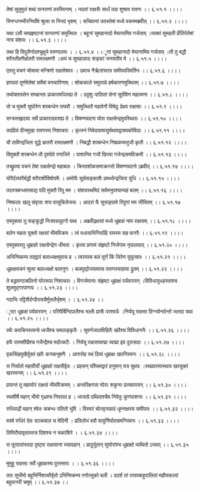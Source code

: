 तेषां सुतुमुलं शब्दं वानराणां तरस्विनाम् ।
नदतां राक्षसैः सार्धं तदा शुश्राव रावणः ।। ६.५१.१ ।।।।

स्निग्धगम्भीरनिर्घोषं श्रुत्वा स निनदं भृशम् ।
सचिवानां ततस्तेषां मध्ये वचनमब्रवीत् ।। ६.५१.२ ।।।।

यथा ऽसौ सम्प्रहृष्टानां वानराणां समुत्थितः ।
बहूनां सुमहानादो मेघानामिव गर्जताम् ।व्यक्तं सुमहती प्रीतिरेतेषां नात्र संशयः ।। ६.५१.३ ।।।।

तथा हि विपुलैर्नादश्चुक्षुभे वरुणालयः ।
। ६.५१.४ ।।ूनां सुमहानादो मेघानामिव गर्जताम् ।तौ तु बद्धौ शरैस्तीक्ष्णैर्भ्रातरौ रामलक्ष्मणौ ।अयं च सुमहान्नादः शङ्कां जनयतीव मे ।। ६.५१.५ ।।।।

एतत्तु वचनं चोक्त्वा मन्त्रिणो राक्षसेश्वरः ।
उवाच नैर्ऋतांस्तत्र समीपपरिवर्तिनः ।। ६.५१.६ ।।।।

ज्ञायतां तूर्णमेतेषां सर्वेषां वनचारिणाम् ।
शोककाले समुत्पन्ने हर्षकारणमुत्थितम् ।। ६.५१.७ ।।।।

तथोक्तास्तेन सम्भ्रान्ताः प्राकारमधिरुह्य ते ।
ददृशुः पालितां सेनां सुग्रीवेण महात्मना ।। ६.५१.८ ।।।।

तो च मुक्तौ सुघोरेण शरबन्धेन राघवौ ।
समुत्थितौ महावेगौ विषेदुः प्रेक्ष्य राक्षसाः ।। ६.५१.९ ।।।।

सन्त्रस्तहृदयाः सर्वे प्राकारादवरुह्य ते ।
विषण्णवदना घोरा राक्षसेन्द्रमुपस्थिताः ।। ६.५१.१० ।।।।

तदप्रियं दीनमुखा रावणस्य निशाचराः ।
कृत्स्नं निवेदयामासुर्यथावद्वाक्यकोविदाः ।। ६.५१.११ ।।।।

यौ ताविन्द्रजिता युद्धे भ्रातरौ रामलक्ष्मणौ ।
निबद्धौ शरबन्धेन निष्प्रकम्पभुजौ कृतौ ।। ६.५१.१२ ।।।।

विमुक्तौ शरबन्धेन तौ दृश्येते रणाजिरे ।
पाशानिव गजौ छित्त्वा गजेन्द्रसमविक्रमौ ।। ६.५१.१३ ।।।।

तच्छ्रुत्वा वचनं तेषां राक्षसेन्द्रो महाबलः ।
चिन्ताशोकसमाक्रान्तो विषण्णवदनो ऽब्रवीत् ।। ६.५१.१४ ।।।।

घोरैर्दत्तवरैर्बद्धौ शरैराशीविषोपमैः ।
अमोघैः सूर्यसङ्काशैः प्रमथ्येन्द्रजिता युधि ।। ६.५१.१५ ।।।।

तदस्त्रबन्धमासाद्य यदि मुक्तौ रिपू मम ।
संशयस्थमिदं सर्वमनुपश्याम्यहं बलम् ।। ६.५१.१६ ।।।।

निष्फलाः खलु संवृत्ताः शरा वासुकितेजसः ।
आदत्तं यैः सुसङ्ग्रामे रिपूणां मम जीवितम् ।। ६.५१.१७ ।।।।

एवमुक्त्वा तु सङ्क्रुद्धो निःश्वसन्नुरगो यथा ।
अब्रवीद्रक्षसां मध्ये धूम्राक्षं नाम राक्षसम् ।। ६.५१.१८ ।।।।

बलेन महता युक्तो रक्षसां भीमविक्रम ।
त्वं वधायाभिनिर्याहि रामस्य सह वानरैः ।। ६.५१.१९ ।।।।

एवमुक्तस्तु धूम्राक्षो राक्षसेन्द्रेण धीमता ।
कृत्वा प्रणामं संहृष्टो निर्जगाम नृपालयात् ।। ६.५१.२० ।।।।

अभिनिष्कम्य तद्द्वारं बलाध्यक्षमुवाच ह ।
त्वरयस्व बलं तूर्णं किं चिरेण युयुत्सतः ।। ६.५१.२१ ।।।।

धूम्राक्षवचनं श्रुत्वा बलाध्यक्षो बलानुगः ।
बलमुद्योजयामास रावणस्याज्ञया द्रुतम् ।। ६.५१.२२ ।।।।

ते बद्धघण्टाबलिनो घोररूपा निशाचराः ।
विगर्जमानाः संहृष्टा धूम्राक्षं पर्यवारयन् ।विविधायुधहस्ताश्च शूलमुद्गरपाणयः ।। ६.५१.२३ ।।।।

गदाभिः पट्टिशैर्दण्डैरायसैर्मुसलैर्भृशम् ।
। ६.५१.२४ ।।

ृष्टा धूम्राक्षं पर्यवारयन् ।
परिघैर्बिन्दिपालैश्च भल्लैः प्रासैः परश्वधैः ।निर्ययू राक्षसा दिग्भ्योनर्दन्तो जलदा यथा ।। ६.५१.२५ ।।।।

रथैः कवचिनस्त्वन्ये ध्वजैश्च समलङ्कृतैः ।
सुवर्णजालविहितैः खरैश्च विविधाननैः ।। ६.५१.२६ ।।।।

हयैः परमशीघ्रैश्च गजैन्द्रैश्च मदोत्कटैः ।
निर्ययू राक्षसव्याघ्रा व्याघ्रा इव दुरासदाः ।। ६.५१.२७ ।।।।

वृकसिंहमुखैर्युक्तं खरैः कनकभूषणैः ।
आरुरोह रथं दिव्यं धूम्राक्षः खरनिस्वनः ।। ६.५१.२८ ।।।।

स निर्यातो महावीर्यो धूम्राक्षो राक्षसैर्वृतः ।
प्रहसन् पश्चिमद्वारं हनूमान् यत्र यूथपः ।रथप्रवरमास्थाय खरयुक्तं खरस्वनम् ।। ६.५१.२९ ।।।।

प्रयान्तं तु महाघोरं राक्षसं भीमविक्रमम् ।
अन्तरिक्षगता घोराः शकुनाः प्रत्यवारयन् ।। ६.५१.३० ।।।।

रथशीर्षे महान् भीमो गृध्रश्च निपपात ह ।
ध्वजाग्रे ग्रथिताश्चैव निपेतुः कुणपाशनाः ।। ६.५१.३१ ।।।।

रुधिरार्द्रो महान् श्वेतः कबन्धः पतितो भुवि ।
विस्वरं चोत्सृजन्नादं धूम्नाक्षस्य समीपतः ।। ६.५१.३२ ।।।।

ववर्ष रुधिरं देवः सञ्चचाल च मेदिनी ।
प्रतिलोभं ववौ वायुर्निर्घातसमनिस्वनः ।। ६.५१.३३ ।।।।

तिमिरौघावृतास्तत्र दिशश्च न चकाशिरे ।
। ६.५१.३४ ।।।।

स तूत्पातांस्तदा दृष्ट्वा राक्षसानां भयावहान् ।
प्रादुर्भूतान् सुघोरांश्च धूम्राक्षो व्यथितो ऽभवत् ।। ६.५१.३५ ।।।।

मुमुहू राक्षसाः सर्वे धूम्राक्षस्य पुरस्सराः ।
। ६.५१.३६ ।।।।

ततः सुभीमो बहुभिर्निशाचरैर्वृतो ऽभिनिष्क्रम्य रणोत्सुको बली ।
ददर्श तां राघवबाहुपालितां महौघकल्पां बहुवानरीं चमूम् ।। ६.५१.३७ ।।

